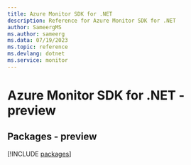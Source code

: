 ```yaml
---
title: Azure Monitor SDK for .NET
description: Reference for Azure Monitor SDK for .NET
author: SameergMS
ms.author: sameerg
ms.data: 07/19/2023
ms.topic: reference
ms.devlang: dotnet
ms.service: monitor
---
```

# Azure Monitor SDK for .NET - preview
## Packages - preview
[!INCLUDE [packages](monitor-index.md)]